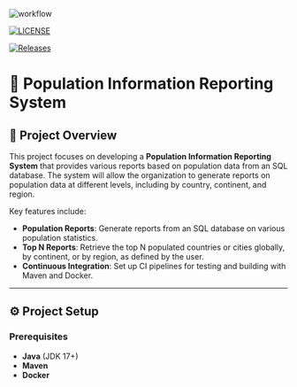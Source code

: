 ![workflow](https://github.com/linphone-40685558/group3-coursework/actions/workflows/main.yml/badge.svg)

[![LICENSE](https://img.shields.io/github/license/linphone-40685558/group3-coursework.svg?style=flat-square)](https://github.com/linphone-40685558/group3-coursework/blob/master/LICENSE)

[![Releases](https://img.shields.io/github/release/linphone-40685558/group3-coursework/all.svg?style=flat-square)](https://github.com/linphone-40685558/group3-coursework/releases)

# **🚀 Population Information Reporting System**

## **📖 Project Overview**

This project focuses on developing a **Population Information Reporting System** that provides various reports based on
population data from an SQL database. The system will allow the organization to generate reports on population data at
different levels, including by country, continent, and region.

Key features include:

- **Population Reports**: Generate reports from an SQL database on various population statistics.
- **Top N Reports**: Retrieve the top N populated countries or cities globally, by continent, or by region, as defined
  by the user.
- **Continuous Integration**: Set up CI pipelines for testing and building with Maven and Docker.

---

## **⚙️ Project Setup**

### **Prerequisites**

- **Java** (JDK 17+)
- **Maven**
- **Docker**